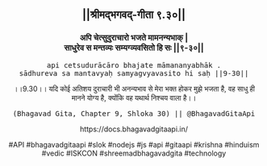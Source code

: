 <center><h2>||श्रीमद्‍भगवद्‍-गीता ९.३०||</h2>
<h3>अपि चेत्सुदुराचारो भजते मामनन्यभाक् |<br/>साधुरेव स मन्तव्यः सम्यग्व्यवसितो हि सः ||९-३०||</h3>
<pre>api cetsudurācāro bhajate māmananyabhāk .<br/>sādhureva sa mantavyaḥ samyagvyavasito hi saḥ ||9-30||</pre>
<p>।।9.30।। यदि कोई अतिशय दुराचारी भी अनन्यभाव से मेरा भक्त होकर मुझे भजता है, वह साधु ही मानने योग्य है, क्योंकि वह यथार्थ निश्चय वाला है।।</p>
<pre>(Bhagavad Gita, Chapter 9, Shloka 30) || @BhagavadGitaApi</pre><p>https://docs.bhagavadgitaapi.in/</p><p>#API #bhagavadgitaapi #slok #nodejs #js #api #gitaapi #krishna #hinduism #vedic #ISKCON #shreemadbhagavadgita #technology</p></center>